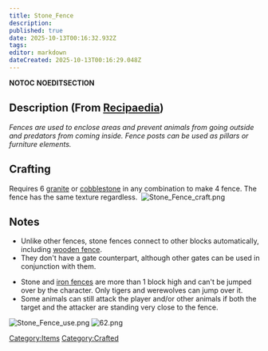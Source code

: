 ```yaml
---
title: Stone_Fence
description: 
published: true
date: 2025-10-13T00:16:32.932Z
tags: 
editor: markdown
dateCreated: 2025-10-13T00:16:29.048Z
---
```


__NOTOC__ __NOEDITSECTION__

## Description (From [Recipaedia](.. "wikilink"))

*Fences are used to enclose areas and prevent animals from going outside
and predators from coming inside. Fence posts can be used as pillars or
furniture elements.*

## Crafting

Requires 6 [granite](granite "wikilink") or
[cobblestone](cobblestone "wikilink") in any combination to make 4
fence. The fence has the same texture regardless. 
![Stone_Fence_craft.png](Stone_Fence_craft.png
"Stone_Fence_craft.png")

## Notes

  - Unlike other fences, stone fences connect to other blocks
    automatically, including [wooden fence](Wooden_Fence.md "wikilink").
  - They don't have a gate counterpart, although other gates can be used
    in conjunction with them.

<!-- end list -->

  - Stone and [iron fences](iron_fence "wikilink") are more than 1 block
    high and can't be jumped over by the character. Only tigers and
    werewolves can jump over it.
  - Some animals can still attack the player and/or other animals if
    both the target and the attacker are standing very close to the
    fence.

![Stone_Fence_use.png](Stone_Fence_use.png "Stone_Fence_use.png")
![62.png](62.png "62.png")

[Category:Items](Category:Items "wikilink")
[Category:Crafted](Category:Crafted "wikilink")
